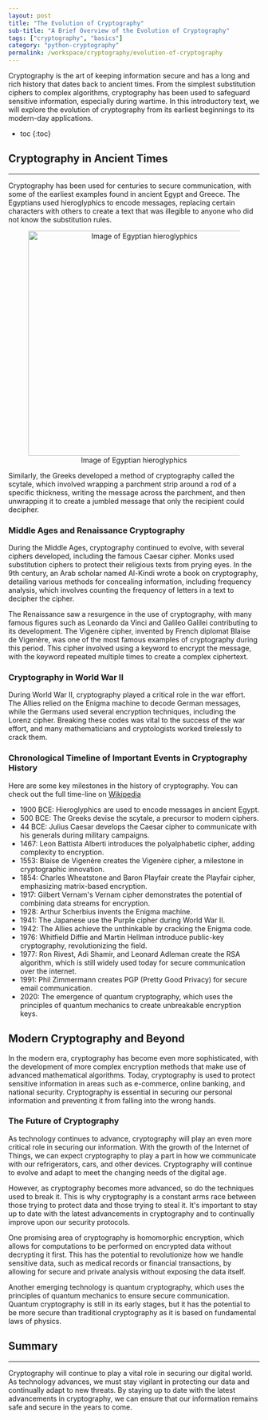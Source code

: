 ```yaml
---
layout: post
title: "The Evolution of Cryptography"
sub-title: "A Brief Overview of the Evolution of Cryptography"
tags: ["cryptography", "basics"]
category: "python-cryptography"
permalink: /workspace/cryptography/evolution-of-cryptography
---
```


Cryptography is the art of keeping information secure and has a long and rich history that dates back to ancient times. From the simplest substitution ciphers to complex algorithms, cryptography has been used to safeguard sensitive information, especially during wartime. In this introductory text, we will explore the evolution of cryptography from its earliest beginnings to its modern-day applications.

* toc
{:toc}

## Cryptography in Ancient Times

---

Cryptography has been used for centuries to secure communication, with some of the earliest examples found in ancient Egypt and Greece. The Egyptians used hieroglyphics to encode messages, replacing certain characters with others to create a text that was illegible to anyone who did not know the substitution rules. 

<!-- text-align: right -->
<figure style="text-align: center; display: block">
    <img width="450" height="450" src="https://images.unsplash.com/photo-1664218018646-f009f078d9fd?ixlib=rb-4.0.3&ixid=MnwxMjA3fDB8MHxwaG90by1wYWdlfHx8fGVufDB8fHx8&auto=format&fit=crop&w=1332&q=80" alt="Image of Egyptian hieroglyphics">
    <figcaption>Image of Egyptian hieroglyphics</figcaption>
</figure>

Similarly, the Greeks developed a method of cryptography called the scytale, which involved wrapping a parchment strip around a rod of a specific thickness, writing the message across the parchment, and then unwrapping it to create a jumbled message that only the recipient could decipher.


### Middle Ages and Renaissance Cryptography

During the Middle Ages, cryptography continued to evolve, with several ciphers developed, including the famous Caesar cipher. Monks used substitution ciphers to protect their religious texts from prying eyes. In the 9th century, an Arab scholar named Al-Kindi wrote a book on cryptography, detailing various methods for concealing information, including frequency analysis, which involves counting the frequency of letters in a text to decipher the cipher.

The Renaissance saw a resurgence in the use of cryptography, with many famous figures such as Leonardo da Vinci and Galileo Galilei contributing to its development. The Vigenère cipher, invented by French diplomat Blaise de Vigenère, was one of the most famous examples of cryptography during this period. This cipher involved using a keyword to encrypt the message, with the keyword repeated multiple times to create a complex ciphertext.

### Cryptography in World War II

During World War II, cryptography played a critical role in the war effort. The Allies relied on the Enigma machine to decode German messages, while the Germans used several encryption techniques, including the Lorenz cipher. Breaking these codes was vital to the success of the war effort, and many mathematicians and cryptologists worked tirelessly to crack them.

### Chronological Timeline of Important Events in Cryptography History

Here are some key milestones in the history of cryptography. You can check out the full time-line on <a href="https://en.wikipedia.org/wiki/Timeline_of_cryptography" target="_new">Wikipedia</a>

- 1900 BCE: Hieroglyphics are used to encode messages in ancient Egypt.
- 500 BCE: The Greeks devise the scytale, a precursor to modern ciphers.
- 44 BCE: Julius Caesar develops the Caesar cipher to communicate with his generals during military campaigns.
- 1467: Leon Battista Alberti introduces the polyalphabetic cipher, adding complexity to encryption.
- 1553: Blaise de Vigenère creates the Vigenère cipher, a milestone in cryptographic innovation.
- 1854: Charles Wheatstone and Baron Playfair create the Playfair cipher, emphasizing matrix-based encryption.
- 1917: Gilbert Vernam's Vernam cipher demonstrates the potential of combining data streams for encryption.
- 1928: Arthur Scherbius invents the Enigma machine.
- 1941: The Japanese use the Purple cipher during World War II.
- 1942: The Allies achieve the unthinkable by cracking the Enigma code.
- 1976: Whitfield Diffie and Martin Hellman introduce public-key cryptography, revolutionizing the field.
- 1977: Ron Rivest, Adi Shamir, and Leonard Adleman create the RSA algorithm, which is still widely used today for secure communication over the internet.
- 1991: Phil Zimmermann creates PGP (Pretty Good Privacy) for secure email communication.
- 2020: The emergence of quantum cryptography, which uses the principles of quantum mechanics to create unbreakable encryption keys.


## Modern Cryptography and Beyond

In the modern era, cryptography has become even more sophisticated, with the development of more complex encryption methods that make use of advanced mathematical algorithms. Today, cryptography is used to protect sensitive information in areas such as e-commerce, online banking, and national security. Cryptography is essential in securing our personal information and preventing it from falling into the wrong hands.

### The Future of Cryptography

As technology continues to advance, cryptography will play an even more critical role in securing our information. With the growth of the Internet of Things, we can expect cryptography to play a part in how we communicate with our refrigerators, cars, and other devices. Cryptography will continue to evolve and adapt to meet the changing needs of the digital age.

However, as cryptography becomes more advanced, so do the techniques used to break it. This is why cryptography is a constant arms race between those trying to protect data and those trying to steal it. It's important to stay up to date with the latest advancements in cryptography and to continually improve upon our security protocols.

One promising area of cryptography is homomorphic encryption, which allows for computations to be performed on encrypted data without decrypting it first. This has the potential to revolutionize how we handle sensitive data, such as medical records or financial transactions, by allowing for secure and private analysis without exposing the data itself.

Another emerging technology is quantum cryptography, which uses the principles of quantum mechanics to ensure secure communication. Quantum cryptography is still in its early stages, but it has the potential to be more secure than traditional cryptography as it is based on fundamental laws of physics.

## Summary

---

Cryptography will continue to play a vital role in securing our digital world. As technology advances, we must stay vigilant in protecting our data and continually adapt to new threats. By staying up to date with the latest advancements in cryptography, we can ensure that our information remains safe and secure in the years to come.